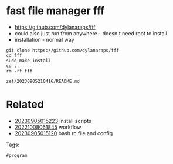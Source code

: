 # fast file manager fff

- https://github.com/dylanaraps/fff
- could also just run from anywhere - doesn't need root to install
- installation - normal way
```
git clone https://github.com/dylanaraps/fff
cd fff
sudo make install
cd ..
rm -rf fff
```

` zet/20230905210416/README.md `

# Related

- [20230905015223](/zet/20230905015223/README.md) install scripts
- [20221008061845](/zet/20221008061845/README.md) workflow
- [20230905015120](/zet/20230905015120/README.md) bash rc file and config

Tags:

    #program
